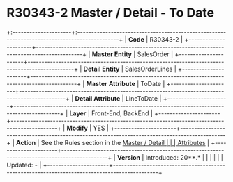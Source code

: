 ﻿---
erp.type: front-end-business-rule
---

# R30343-2 Master / Detail - To Date
+:---------------------+:---------------------------------------------------------------------------------------------+
| **Code**             | R30343-2                                                                                     |
+----------------------+----------------------------------------------------------------------------------------------+
| **Master Entity**    | SalesOrder                                                                                   |
+----------------------+----------------------------------------------------------------------------------------------+
| **Detail Entity**    | SalesOrderLines                                                                              |
+----------------------+----------------------------------------------------------------------------------------------+
| **Master Attribute** | ToDate                                                                                       |
+----------------------+----------------------------------------------------------------------------------------------+
| **Detail Attribute** | LineToDate                                                                                   |
+----------------------+----------------------------------------------------------------------------------------------+
| **Layer**            | Front-End, BackEnd                                                                           |
+----------------------+----------------------------------------------------------------------------------------------+
| **Modify**           | YES                                                                                          |
+----------------------+----------------------------------------------------------------------------------------------+
| **Action**           | See the Rules section in the [Master / Detail                                                |
|                      | Attributes](xref:master-detail)                                                              |
+----------------------+----------------------------------------------------------------------------------------------+
| **Version**          | Introduced: 20\*\*.\*                                                                        |
|                      |                                                                                              |
|                      | Updated: -                                                                                   |
+----------------------+----------------------------------------------------------------------------------------------+

